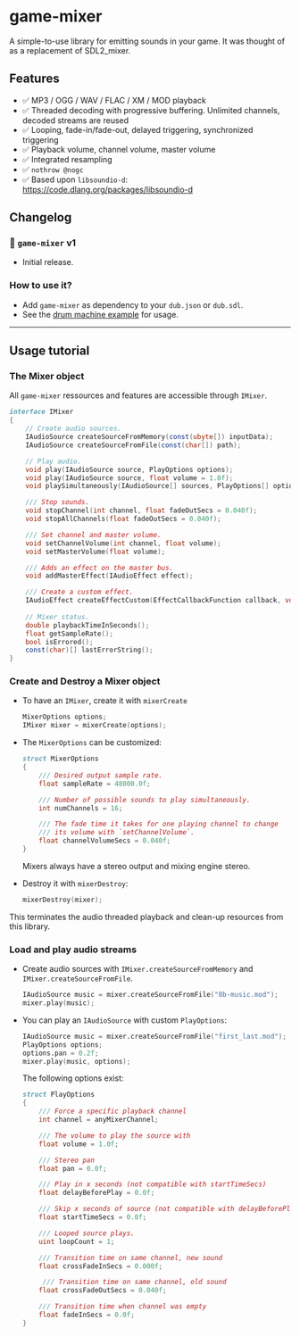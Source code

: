 # game-mixer

A simple-to-use library for emitting sounds in your game.
It was thought of as a replacement of SDL2_mixer.

## Features

- ✅ MP3 / OGG / WAV / FLAC / XM / MOD playback
- ✅ Threaded decoding with progressive buffering. Unlimited channels, decoded streams are reused
- ✅ Looping, fade-in/fade-out, delayed triggering, synchronized triggering
- ✅ Playback volume, channel volume, master volume
- ✅ Integrated resampling
- ✅ `nothrow @nogc`
- ✅ Based upon `libsoundio-d`: https://code.dlang.org/packages/libsoundio-d



## Changelog

### 🔔 `game-mixer` v1
- Initial release.
  

### How to use it?

- Add `game-mixer` as dependency to your `dub.json` or `dub.sdl`.
- See the [drum machine example](https://github.com/AuburnSounds/game-mixer/tree/main/examples/drum-machine) for usage.


---

## Usage tutorial

### The Mixer object
All `game-mixer` ressources and features are accessible through `IMixer`.

```d
interface IMixer
{
    // Create audio sources.
    IAudioSource createSourceFromMemory(const(ubyte[]) inputData);
    IAudioSource createSourceFromFile(const(char[]) path);

    // Play audio.
    void play(IAudioSource source, PlayOptions options);
    void play(IAudioSource source, float volume = 1.0f);
    void playSimultaneously(IAudioSource[] sources, PlayOptions[] options);

    /// Stop sounds.
    void stopChannel(int channel, float fadeOutSecs = 0.040f);
    void stopAllChannels(float fadeOutSecs = 0.040f);

    /// Set channel and master volume.
    void setChannelVolume(int channel, float volume);
    void setMasterVolume(float volume);

    /// Adds an effect on the master bus.
    void addMasterEffect(IAudioEffect effect);

    /// Create a custom effect.
    IAudioEffect createEffectCustom(EffectCallbackFunction callback, void* userData = null);
    
    // Mixer status.
    double playbackTimeInSeconds();
    float getSampleRate();
    bool isErrored();
    const(char)[] lastErrorString();
}


```


### Create and Destroy a Mixer object

- To have an `IMixer`, create it with `mixerCreate`

  ```d
  MixerOptions options;
  IMixer mixer = mixerCreate(options);
  ```
- The `MixerOptions` can be customized:
  ```d
  struct MixerOptions
  {
      /// Desired output sample rate.
      float sampleRate = 48000.0f;

      /// Number of possible sounds to play simultaneously.
      int numChannels = 16; 

      /// The fade time it takes for one playing channel to change 
      /// its volume with `setChannelVolume`. 
      float channelVolumeSecs = 0.040f;
  }
  ```
  Mixers always have a stereo output and mixing engine stereo.


- Destroy it with `mixerDestroy`:

  ```d
  mixerDestroy(mixer);
  ```
This terminates the audio threaded playback and clean-up resources from this library.


### Load and play audio streams

  - Create audio sources with `IMixer.createSourceFromMemory` and `IMixer.createSourceFromFile`.

    ```d
    IAudioSource music = mixer.createSourceFromFile("8b-music.mod");
    mixer.play(music);
    ```

  - You can play an `IAudioSource` with custom `PlayOptions`:

    ```d
    IAudioSource music = mixer.createSourceFromFile("first_last.mod");
    PlayOptions options;
    options.pan = 0.2f;
    mixer.play(music, options);
    ````
    
    The following options exist:
    ```d
    struct PlayOptions
    {
        /// Force a specific playback channel
        int channel = anyMixerChannel;

        /// The volume to play the source with
        float volume = 1.0f;

        /// Stereo pan
        float pan = 0.0f;

        /// Play in x seconds (not compatible with startTimeSecs)
        float delayBeforePlay = 0.0f;

        /// Skip x seconds of source (not compatible with delayBeforePlay)
        float startTimeSecs = 0.0f;

        /// Looped source plays.
        uint loopCount = 1;

        /// Transition time on same channel, new sound
        float crossFadeInSecs = 0.000f;

         /// Transition time on same channel, old sound
        float crossFadeOutSecs = 0.040f;

        /// Transition time when channel was empty
        float fadeInSecs = 0.0f;
    }
    ``` 
